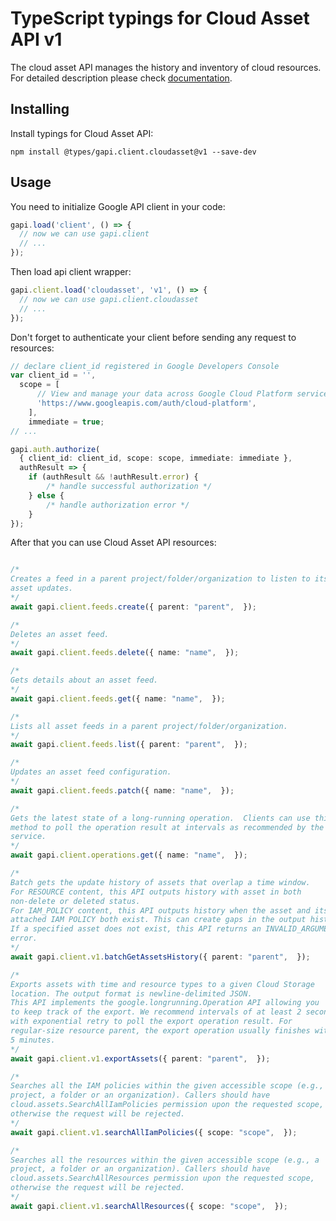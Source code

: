 # TypeScript typings for Cloud Asset API v1

The cloud asset API manages the history and inventory of cloud resources.
For detailed description please check [documentation](https://cloud.google.com/asset-inventory/docs/quickstart).

## Installing

Install typings for Cloud Asset API:

```
npm install @types/gapi.client.cloudasset@v1 --save-dev
```

## Usage

You need to initialize Google API client in your code:

```typescript
gapi.load('client', () => {
  // now we can use gapi.client
  // ...
});
```

Then load api client wrapper:

```typescript
gapi.client.load('cloudasset', 'v1', () => {
  // now we can use gapi.client.cloudasset
  // ...
});
```

Don't forget to authenticate your client before sending any request to resources:

```typescript
// declare client_id registered in Google Developers Console
var client_id = '',
  scope = [ 
      // View and manage your data across Google Cloud Platform services
      'https://www.googleapis.com/auth/cloud-platform',
    ],
    immediate = true;
// ...

gapi.auth.authorize(
  { client_id: client_id, scope: scope, immediate: immediate },
  authResult => {
    if (authResult && !authResult.error) {
        /* handle successful authorization */
    } else {
        /* handle authorization error */
    }
});
```

After that you can use Cloud Asset API resources:

```typescript

/*
Creates a feed in a parent project/folder/organization to listen to its
asset updates.
*/
await gapi.client.feeds.create({ parent: "parent",  });

/*
Deletes an asset feed.
*/
await gapi.client.feeds.delete({ name: "name",  });

/*
Gets details about an asset feed.
*/
await gapi.client.feeds.get({ name: "name",  });

/*
Lists all asset feeds in a parent project/folder/organization.
*/
await gapi.client.feeds.list({ parent: "parent",  });

/*
Updates an asset feed configuration.
*/
await gapi.client.feeds.patch({ name: "name",  });

/*
Gets the latest state of a long-running operation.  Clients can use this
method to poll the operation result at intervals as recommended by the API
service.
*/
await gapi.client.operations.get({ name: "name",  });

/*
Batch gets the update history of assets that overlap a time window.
For RESOURCE content, this API outputs history with asset in both
non-delete or deleted status.
For IAM_POLICY content, this API outputs history when the asset and its
attached IAM POLICY both exist. This can create gaps in the output history.
If a specified asset does not exist, this API returns an INVALID_ARGUMENT
error.
*/
await gapi.client.v1.batchGetAssetsHistory({ parent: "parent",  });

/*
Exports assets with time and resource types to a given Cloud Storage
location. The output format is newline-delimited JSON.
This API implements the google.longrunning.Operation API allowing you
to keep track of the export. We recommend intervals of at least 2 seconds
with exponential retry to poll the export operation result. For
regular-size resource parent, the export operation usually finishes within
5 minutes.
*/
await gapi.client.v1.exportAssets({ parent: "parent",  });

/*
Searches all the IAM policies within the given accessible scope (e.g., a
project, a folder or an organization). Callers should have
cloud.assets.SearchAllIamPolicies permission upon the requested scope,
otherwise the request will be rejected.
*/
await gapi.client.v1.searchAllIamPolicies({ scope: "scope",  });

/*
Searches all the resources within the given accessible scope (e.g., a
project, a folder or an organization). Callers should have
cloud.assets.SearchAllResources permission upon the requested scope,
otherwise the request will be rejected.
*/
await gapi.client.v1.searchAllResources({ scope: "scope",  });
```
